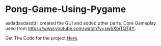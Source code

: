 # Pong-Game-Using-Pygame

 asdadasdasdd
I created the GUI and added other parts. Core Gameplay used from https://www.youtube.com/watch?v=swbXbiTQT4Y.

Get The Code for the project <a href = "https://github.com/Braniacslambam/Pong-Game-Using-Pygame">Here</a>.
